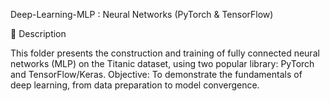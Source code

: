 Deep-Learning-MLP : Neural Networks (PyTorch & TensorFlow)

🧩 Description

This folder presents the construction and training of fully connected neural networks (MLP) on the Titanic dataset, using two popular library: PyTorch and TensorFlow/Keras.
Objective: To demonstrate the fundamentals of deep learning, from data preparation to model convergence.